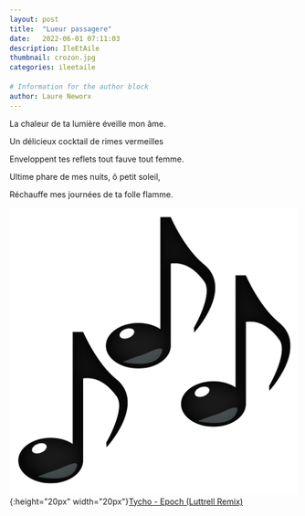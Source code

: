 ```yaml
---
layout: post
title:  "Lueur passagere"
date:   2022-06-01 07:11:03
description: IleEtAile
thumbnail: crozon.jpg
categories: ileetaile

# Information for the author block
author: Laure Neworx
---
```


La chaleur de ta lumière éveille mon âme.

Un délicieux cocktail de rimes vermeilles

Enveloppent tes reflets tout fauve tout femme.

Ultime phare de mes nuits, ô petit soleil,

Réchauffe mes journées de ta folle flamme.


![](/assets/img/notes.png){:height="20px" width="20px"}[Tycho - Epoch (Luttrell Remix)][link1] 

[link1]: https://www.youtube.com/watch?v=igXmJ1KmNfY

<br/>
<br/>




